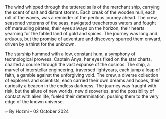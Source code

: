 
The wind whipped through the tattered sails of the merchant ship, carrying the scent of salt and distant storms. Each creak of the wooden hull, each roll of the waves, was a reminder of the perilous journey ahead. The crew, seasoned veterans of the seas, navigated treacherous waters and fought off marauding pirates, their eyes always on the horizon, their hearts yearning for the fabled land of gold and spices. The journey was long and arduous, but the promise of adventure and discovery spurred them onward, driven by a thirst for the unknown.

The starship hummed with a low, constant hum, a symphony of technological prowess. Captain Anya, her eyes fixed on the star charts, charted a course through the vast expanse of the cosmos. The ship, a marvel of interstellar engineering, traversed lightyears, each jump a leap of faith, a gamble against the unforgiving void. The crew, a diverse collection of explorers and scientists, each carried their own dreams and hopes, their curiosity a beacon in the endless darkness. The journey was fraught with risk, but the allure of new worlds, new discoveries, and the possibility of contact with alien life, fueled their determination, pushing them to the very edge of the known universe. 

~ By Hozmi - 02 October 2024

